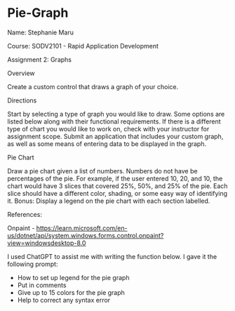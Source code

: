 # Pie-Graph

Name: Stephanie Maru 

Course: SODV2101 - Rapid Application Development

Assignment 2: Graphs


Overview

Create a custom control that draws a graph of your choice.

Directions

Start by selecting a type of graph you would like to draw. Some options are listed below along with their functional requirements. If there is a different type of chart you would like to work on, check with your instructor for assignment scope.
Submit an application that includes your custom graph, as well as some means of entering data to be displayed in the graph.

Pie Chart

Draw a pie chart given a list of numbers. Numbers do not have be percentages of the pie. For example, if the user entered 10, 20, and 10, the chart would have 3 slices that covered 25%, 50%, and 25% of the pie. Each slice should have a different color, shading, or some easy way of identifying it.
Bonus: Display a legend on the pie chart with each section labelled.

References:

Onpaint - https://learn.microsoft.com/en-us/dotnet/api/system.windows.forms.control.onpaint?view=windowsdesktop-8.0

I used ChatGPT to assist me with writing the function below. I gave it the following
prompt:
* How to set up legend for the pie graph
* Put in comments
* Give up to 15 colors for the pie graph
* Help to correct any syntax error

